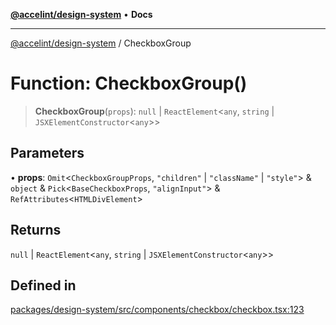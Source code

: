 [**@accelint/design-system**](../README.md) • **Docs**

***

[@accelint/design-system](../README.md) / CheckboxGroup

# Function: CheckboxGroup()

> **CheckboxGroup**(`props`): `null` \| `ReactElement`\<`any`, `string` \| `JSXElementConstructor`\<`any`\>\>

## Parameters

• **props**: `Omit`\<`CheckboxGroupProps`, `"children"` \| `"className"` \| `"style"`\> & `object` & `Pick`\<`BaseCheckboxProps`, `"alignInput"`\> & `RefAttributes`\<`HTMLDivElement`\>

## Returns

`null` \| `ReactElement`\<`any`, `string` \| `JSXElementConstructor`\<`any`\>\>

## Defined in

[packages/design-system/src/components/checkbox/checkbox.tsx:123](https://github.com/gohypergiant/standard-toolkit/blob/258694cea8ed8bbd956b3cf5da47c2c9debcf127/packages/design-system/src/components/checkbox/checkbox.tsx#L123)
